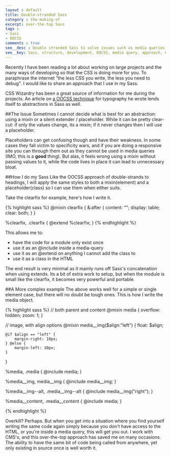 ```yaml
---
layout : default
title: Double-stranded Sass
category : the-making-of
excerpt: over-the-top Sass
tags :
- Sass
- OOCSS
comments : true
seo__desc : Double stranded Sass to solve issues such as media queries and CMS so code remains minimal
seo__key: Sass, structure, development, OOCSS, media query, approach, CMS, manageble Sass, maintainance
---
```

Recently I have been reading a lot about working on large projects and the many ways of developing so that the CSS is doing more for you. To paraphrase the internet <q>the less CSS you write, the less you need to debug</q>. I would like to share an approach that I use in my Sass.
<!-- /intro -->

CSS Wizardry has been a great source of information for me during the projects. An article on [a OOCSS technique](http://csswizardry.com/2012/02/pragmatic-practical-font-sizing-in-css/) for typography he wrote lends itself to abstractions in Sass as well.

##The Issue
Sometimes I cannot decide what is best for an abstraction: using a mixin or a silent extender / placeholder. While it can be pretty clear-cut: if only the values change, its a mixin; if it never changes then I will use a placeholder.

Placeholders can get confusing though and have their weakness. In some cases they fall victim to specificity wars, and if you are doing a responsive site you can through them out as they cannot be used in media queries (IMO, this is a <strong>good</strong> thing). But alas, it feels wrong using a mixin without passing values to it, while the code lives in place it can lead to unnecessary bloat.


##How I do my Sass
Like the OOCSS approach of double-strands to headings, I will apply the same styles to both a mixin(element) and a placeholder(class) so I can use them when either suits.

Take the clearfix for example, here's how I write it.

{% highlight sass %}
@mixin clearfix {
	&:after { content: ""; display: table; clear: both; }
}

%clearfix,
.clearfix { @extend %clearfix; }
{% endhighlight %}

This allows me to:
* have the code for a module only exist once
* use it as an @include inside a media-query
* use it as an @extend on anything I cannot add the class to
* use it as a class in the HTML

The end result is very minimal as it mainly runs off Sass's concatenation when using extends. Its a bit of extra work to setup, but when the module is small like the clearfix, it becomes very powerful and portable.

##A More complex example
The above works well for a simple or single element case, but there will no doubt be tough ones. This is how I write the media object.

{% highlight sass %}
// both parent and content
@mixin media {
	overflow: hidden; zoom: 1;
}

// image, with align options
@mixin media__img($align:"left") {
	float: $align;

	@if $align == "left" {
		margin-right: 10px;
	} @else {
		margin-left: 10px;
	}
}

%media,
.media { @include media; }

%media__img,
media__img { @include media__img; }

%media__img--alt,
.media__img--alt { @include media__img("right"); }

%media__content,
.media__content { @include media; }

{% endhighlight %}

Overkill? Perhaps. But when you get into a situation where you find yourself writing the same code again simply because you don't have access to the HTML, or you're inside a media query, this will get you out. I work with CMS's, and this over-the-top approach has saved me on many occasions. The ability to have the same bit of code being called from anywhere, yet only existing in source once is well worth it.
